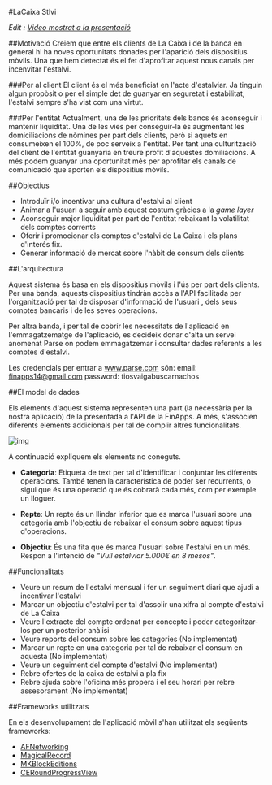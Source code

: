 #LaCaixa Stlvi

*Edit : [Video mostrat a la presentació](https://dl.dropbox.com/u/5602052/Finapps%20Video%20Grup14.mov)*

##Motivació
Creiem que entre els clients de La Caixa i de la banca en general hi ha noves oportunitats donades per l'aparició dels dispositius mòvils. Una que hem detectat és el fet d'aprofitar aquest nous canals per incenvitar l'estalvi.

###Per al client
El client és el més beneficiat en l'acte d'estalviar. Ja tinguin algun propòsit o per el simple det de guanyar en seguretat i estabilitat, l'estalvi sempre s'ha vist com una virtut.

###Per l'entitat
Actualment, una de les prioritats dels bancs és aconseguir i mantenir liquiditat. Una de les vies per conseguir-la és augmentant les domiciliacions de nòmines per part dels clients, però si aquets en consumeixen el 100%, de poc serveix a l'entitat. Per tant una culturització del client de l'entitat guanyaria en treure profit d'aquestes domiliacions. A més podem guanyar una oportunitat més per aprofitar els canals de comunicació que aporten els dispositius mòvils. 

##Objectius

* Introduïr i/o incentivar una cultura d'estalvi al client
* Animar a l'usuari a seguir amb aquest costum gràcies a la *game layer*
* Aconseguir major liquiditat per part de l'entitat rebaixant la volatilitat dels comptes corrents
* Oferir i promocionar els comptes d'estalvi de La Caixa i els plans d'interés fix.
* Generar informació de mercat sobre l'hàbit de consum dels clients

##L'arquitectura

Aquest sistema és basa en els dispositius mòvils i l'ús per part dels clients. Per una banda, aquests dispositius tindràn accès a l'API facilitada per l'organització per tal de disposar d'informació de l'usuari , dels seus comptes bancaris i de les seves operacions.

Per altra banda, i per tal de cobrir les necessitats de l'aplicació en l'emmagatzematge de l'aplicació, es decideix donar d'alta un servei anomenat Parse on podem emmagatzemar i consultar dades referents a les comptes d'estalvi.

Les credencials per entrar a www.parse.com són:
email:  finapps14@gmail.com
password: tiosvaigabuscarnachos

##El model de dades

Els elements d'aquest sistema representen una part (la necessària per la nostra aplicació) de la presentada a l'API de la FinApps. A més, s'associen diferents elements addicionals per tal de complir altres funcionalitats.

![img](https://www.evernote.com/shard/s9/sh/29828cdc-3b15-4224-a055-a71974a67b93/9b24dd42677c0f0460434ce678d4c08d/res/01fd248c-6362-478f-98d3-745248c5497d/skitch.png)

A continuació expliquem els elements no coneguts.

* **Categoria**: Etiqueta de text per tal d'identificar i conjuntar les diferents operacions. També tenen la característica de poder ser recurrents, o sigui que és una operació que és cobrarà cada més, com per exemple un lloguer.

* **Repte**: Un repte és un llindar inferior que es marca l'usuari sobre una categoria amb l'objectiu de rebaixar el consum sobre aquest tipus d'operacions. 

* **Objectiu**: És una fita que és marca l'usuari sobre l'estalvi en un més. Respon a l'intenció de *"Vull estalviar 5.000€ en 8 mesos"*.

##Funcionalitats

* Veure un resum de l'estalvi mensual i fer un seguiment diari que ajudi a incentivar l'estalvi
* Marcar un objectiu d'estalvi per tal d'assolir una xifra al compte d'estalvi de La Caixa
* Veure l'extracte del compte ordenat per concepte i poder categoritzar-los per un posterior anàlisi
* Veure reports del consum sobre les categories (No implementat)
* Marcar un repte en una categoria per tal de rebaixar el consum en aquesta (No implementat)
* Veure un seguiment del compte d'estalvi (No implementat)
* Rebre ofertes de la caixa de estalvi a pla fix 
* Rebre ajuda sobre l'oficina més propera i el seu horari per rebre assesorament (No implementat)

##Frameworks utilitzats

En els desenvolupament de l'aplicació mòvil s'han utilitzat els següents frameworks:

* [AFNetworking](https://github.com/AFNetworking/AFNetworking)
* [MagicalRecord](https://github.com/magicalpanda/MagicalRecord)
* [MKBlockEditions](https://github.com/MugunthKumar/UIKitCategoryAdditions/tree/master/MKAdditions)
* [CERoundProgressView](https://github.com/Ceroce/CERoundProgressView)

